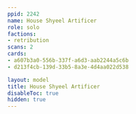 ```yaml
---
ppid: 2242
name: House Shyeel Artificer
role: solo
factions:
- retribution
scans: 2
cards:
- a607b3a0-556b-337f-a6d3-aab2244a5c6b
- d213f4cb-139d-33b5-8a3e-4d4aa022d538

layout: model
title: House Shyeel Artificer
disableToc: true
hidden: true
---
```

